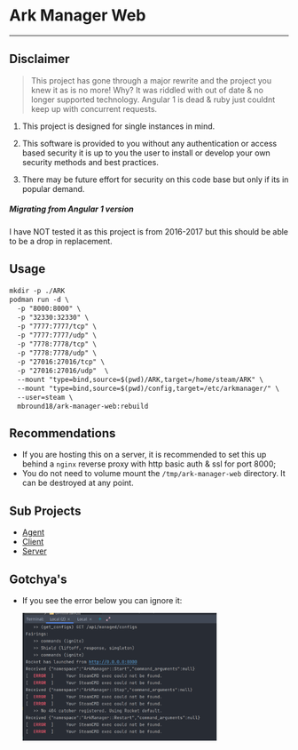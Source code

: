 # Ark Manager Web

---

## Disclaimer

> This project has gone through a major rewrite and the project you knew it as is no more! Why?
It was riddled with out of date & no longer supported technology. Angular 1 is dead & ruby just couldnt keep up with concurrent requests.

1) This project is designed for single instances in mind. 

2) This software is provided to you without any authentication or access based security
it is up to you the user to install or develop your own security methods and best practices.

3) There may be future effort for security on this code base but only if its in popular demand.

##### Migrating from Angular 1 version

I have NOT tested it as this project is from 2016-2017 but this should be able to be a drop in replacement.

## Usage

```shell
mkdir -p ./ARK
podman run -d \
  -p "8000:8000" \
  -p "32330:32330" \
  -p "7777:7777/tcp" \
  -p "7777:7777/udp" \
  -p "7778:7778/tcp" \
  -p "7778:7778/udp" \
  -p "27016:27016/tcp" \
  -p "27016:27016/udp"  \
  --mount "type=bind,source=$(pwd)/ARK,target=/home/steam/ARK" \
  --mount "type=bind,source=$(pwd)/config,target=/etc/arkmanager/" \
  --user=steam \
  mbround18/ark-manager-web:rebuild
```

## Recommendations

 - If you are hosting this on a server, it is recommended to set this up behind a `nginx` reverse proxy with http basic auth & ssl for port 8000;
 - You do not need to volume mount the `/tmp/ark-manager-web` directory. It can be destroyed at any point.

## Sub Projects

- [Agent](./agent/README.md)
- [Client](./client/README.md)
- [Server](./server/README.md)


## Gotchya's 

- If you see the error below you can ignore it:

  <img src="./docs/assets/steamcmd-not-found.png" alt="drawing" style="width:25em;"/>

